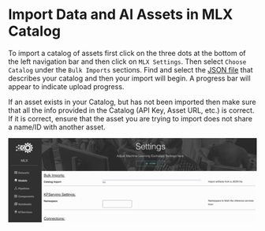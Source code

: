# Import Data and AI Assets in MLX Catalog

To import a catalog of assets first click on the three dots at the bottom of the left navigation bar and then click on `MLX Settings`. Then select `Choose Catalog` under the `Bulk Imports` sections. Find and select the [JSON file](/bootstrapper/catalog_upload.json) that describes your catalog and then your import will begin. A progress bar will appear to indicate upload progress.

If an asset exists in your Catalog, but has not been imported then make sure that all the info provided in the Catalog (API Key, Asset URL, etc.) is correct. If it is correct, ensure that the asset you are trying to import does not share a name/ID with another asset.

![Catalog Import Screenshot](/docs/images/CatalogImport.png)